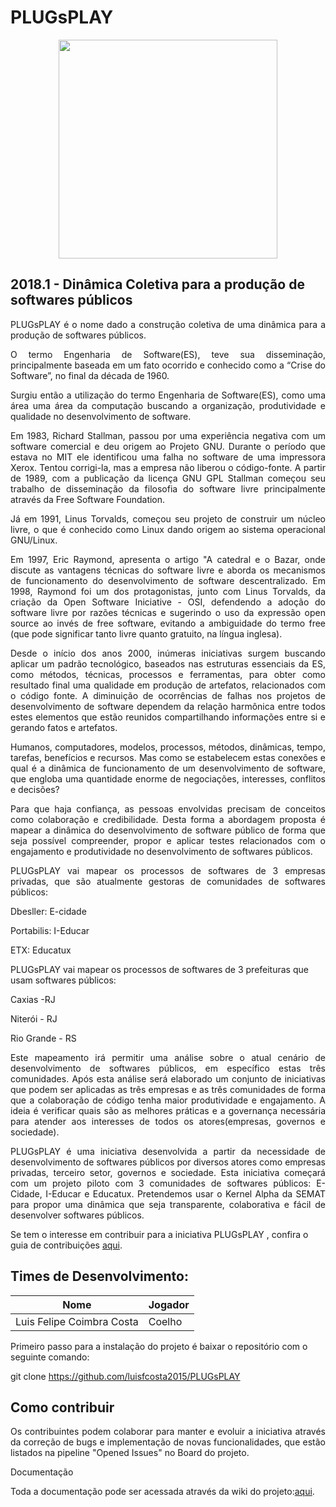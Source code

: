 # PLUGsPLAY
<p align="center"><img src="https://encrypted-tbn0.gstatic.com/images?q=tbn:ANd9GcS8lNdLPh0h-iXzDC-wr7PAxyPGIv9YdyDnFfIAgfEb4qxeoOK2rA" width="350px"></p>

## 2018.1 - Dinâmica Coletiva para a produção de softwares públicos 

<p align="justify">PLUGsPLAY é o nome dado a construção coletiva de uma dinâmica para a produção de softwares públicos.</p>

<p align="justify">O termo Engenharia de Software(ES), teve sua disseminação, principalmente baseada em um fato ocorrido e conhecido como a “Crise do Software”, no final da década de 1960.</p>

<p align="justify">Surgiu então a utilização do termo Engenharia de Software(ES), como uma área uma área da computação buscando a organização, produtividade e qualidade no desenvolvimento de software.</p>

<p align="justify">Em 1983, Richard Stallman, passou por uma experiência negativa com um software  comercial e deu origem ao Projeto GNU. Durante o período que estava no MIT ele identificou uma falha no software de uma impressora Xerox. Tentou corrigi-la, mas a empresa não liberou o código-fonte. A partir de 1989, com a publicação da licença GNU GPL Stallman começou seu trabalho de disseminação da filosofia do software livre principalmente através da Free Software Foundation.</p>

<p align="justify">Já em 1991, Linus Torvalds,  começou seu projeto de construir um núcleo livre, o que é conhecido como Linux dando origem ao sistema operacional GNU/Linux.</p>
<p align="justify">Em 1997, Eric Raymond, apresenta o artigo "A catedral e o Bazar, onde discute as vantagens técnicas do software livre e aborda os mecanismos de funcionamento do desenvolvimento de software descentralizado. Em 1998, Raymond foi um dos protagonistas, junto com Linus Torvalds, da criação da Open Software Iniciative - OSI, defendendo a adoção do software livre por razões técnicas e sugerindo o uso da expressão open source ao invés de free software, evitando a ambiguidade do termo free (que pode significar tanto livre quanto gratuito, na língua inglesa).</p>
<p align="justify">Desde o início dos anos 2000, inúmeras iniciativas surgem buscando aplicar um padrão tecnológico, baseados nas estruturas essenciais da ES, como métodos, técnicas, processos e ferramentas, para obter como resultado final uma qualidade em produção de artefatos, relacionados com o código fonte. A diminuição de ocorrências de falhas nos projetos de desenvolvimento de software dependem da relação harmônica entre todos estes elementos que estão reunidos compartilhando informações entre si e gerando fatos e artefatos.</p>
<p align="justify">Humanos, computadores, modelos, processos, métodos, dinâmicas, tempo, tarefas, benefícios e recursos. Mas como se estabelecem estas conexões e qual é a dinâmica de funcionamento de um desenvolvimento de software, que engloba uma quantidade enorme de negociações, interesses, conflitos e decisões?</p>
<p align="justify">Para que haja confiança, as pessoas envolvidas precisam de conceitos como colaboração e credibilidade. Desta forma a  abordagem proposta  é mapear a dinâmica do desenvolvimento de software público de forma que seja possível compreender, propor e aplicar testes relacionados com o engajamento e produtividade no desenvolvimento de softwares públicos.</p>


<p align="justify">PLUGsPLAY vai mapear os processos de softwares de 3 empresas privadas, que são atualmente gestoras de comunidades de softwares públicos:</p>

Dbesller: E-cidade

Portabilis: I-Educar

ETX: Educatux

PLUGsPLAY vai mapear os processos de softwares de 3 prefeituras que usam softwares públicos:

Caxias -RJ

Niterói - RJ

Rio Grande - RS

<p align="justify">Este mapeamento irá permitir uma análise sobre o atual cenário de desenvolvimento de softwares públicos, em específico estas três comunidades. Após esta análise será elaborado um conjunto de iniciativas que podem ser aplicadas as três empresas e as três comunidades de forma que a colaboração de código tenha maior produtividade e engajamento. A ideia é verificar quais são as melhores práticas e a governança necessária para atender aos interesses de todos os atores(empresas, governos e sociedade).</p>

<p align="justify">PLUGsPLAY é uma iniciativa desenvolvida a partir da necessidade de desenvolvimento de softwares públicos por diversos atores como empresas privadas, terceiro setor, governos e sociedade. Esta iniciativa começará com um projeto piloto com 3 comunidades de softwares públicos: E-Cidade, I-Educar e Educatux. Pretendemos usar o Kernel Alpha da SEMAT para propor uma dinâmica que seja transparente, colaborativa e fácil de desenvolver softwares públicos.</p> 

Se tem o interesse em contribuir para a iniciativa PLUGsPLAY , confira o guia de contribuições <a href="https://github.com/luisfcosta2015/PLUGsPLAY/wiki/Guia-de-Contribui%C3%A7%C3%B5es">aqui</a>. 

## Times de Desenvolvimento:

| Nome | Jogador 
| --- | --- |
|Luis Felipe Coimbra Costa | Coelho 


Primeiro passo para a instalação do projeto é baixar o repositório com o seguinte comando:

git clone https://github.com/luisfcosta2015/PLUGsPLAY

## Como contribuir

<p align="justify">Os contribuintes podem colaborar para manter e evoluir a iniciativa através da correção de bugs e implementação de novas funcionalidades, que estão listados na pipeline "Opened Issues" no Board do projeto.</p>

Documentação

Toda a documentação pode ser acessada através da wiki do projeto:<a href="https://github.com/luisfcosta2015/PLUGsPLAY/wiki">aqui</a>. 
